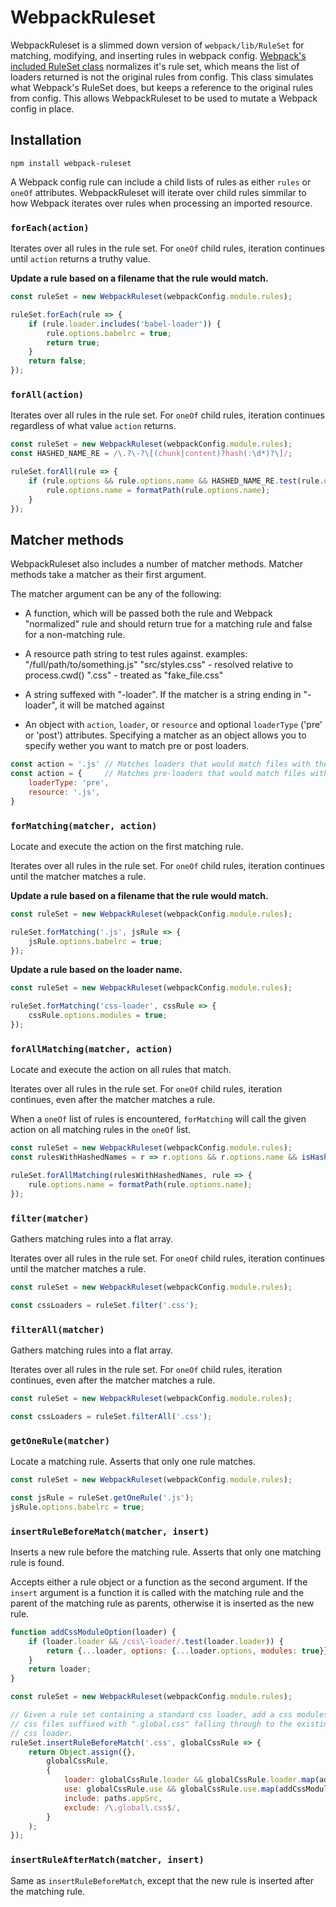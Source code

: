 # WebpackRuleset

WebpackRuleset is a slimmed down version of `webpack/lib/RuleSet` for matching, modifying, and inserting rules in webpack config. [Webpack's included RuleSet class][webpacks-rule-set] normalizes it's rule set, which means the list of loaders returned is not the original rules from config. This class simulates what Webpack's RuleSet does, but keeps a reference to the original rules from config. This allows WebpackRuleset to be used to mutate a Webpack config in place.

[webpacks-rule-set]: [https://github.com/webpack/webpack/blob/v3.5.1/lib/RuleSet.js]

## Installation

```
npm install webpack-ruleset
```

A Webpack config rule can include a child lists of rules as either `rules` or `oneOf` attributes. WebpackRuleset will iterate over child rules simmilar to how Webpack iterates over rules when processing an imported resource.


### `forEach(action)`

Iterates over all rules in the rule set. For `oneOf` child rules, iteration continues until `action` returns a truthy value.

**Update a rule based on a filename that the rule would match.**

``` javascript
const ruleSet = new WebpackRuleset(webpackConfig.module.rules);

ruleSet.forEach(rule => {
    if (rule.loader.includes('babel-loader')) {
        rule.options.babelrc = true;
        return true;
    }
    return false;
});
```


### `forAll(action)`

Iterates over all rules in the rule set. For `oneOf` child rules, iteration continues regardless of what value `action` returns.

``` javascript
const ruleSet = new WebpackRuleset(webpackConfig.module.rules);
const HASHED_NAME_RE = /\.?\-?\[(chunk|content)?hash(:\d*)?\]/;

ruleSet.forAll(rule => {
    if (rule.options && rule.options.name && HASHED_NAME_RE.test(rule.options.name)) {
        rule.options.name = formatPath(rule.options.name);
    }
});
```

## Matcher methods

WebpackRuleset also includes a number of matcher methods. Matcher methods take a matcher as their first argument.

The matcher argument can be any of the following:

- A function, which will be passed both the rule and Webpack "normalized" rule and should return true for a matching rule and false for a non-matching rule.

- A resource path string to test rules against.
    examples:
        "/full/path/to/something.js"
        "src/styles.css"  -  resolved relative to process.cwd()
        ".css"            -  treated as "fake_file.css"

- A string suffexed with "-loader". If the matcher is a string ending in "-loader", it will be matched against

- An object with `action`, `loader`, or `resource` and optional `loaderType` ('pre' or 'post') attributes. Specifying a matcher as an object allows you to specify wether you want to match pre or post loaders.

``` javascript
const action = '.js' // Matches loaders that would match files with the .js extension
const action = {     // Matches pre-loaders that would match files with the .js extension
    loaderType: 'pre',
    resource: '.js',
}
```


### `forMatching(matcher, action)`

Locate and execute the action on the first matching rule.

Iterates over all rules in the rule set. For `oneOf` child rules, iteration continues until the matcher matches a rule.

**Update a rule based on a filename that the rule would match.**

``` javascript
const ruleSet = new WebpackRuleset(webpackConfig.module.rules);

ruleSet.forMatching('.js', jsRule => {
    jsRule.options.babelrc = true;
});
```

**Update a rule based on the loader name.**

``` javascript
const ruleSet = new WebpackRuleset(webpackConfig.module.rules);

ruleSet.forMatching('css-loader', cssRule => {
    cssRule.options.modules = true;
});
```


### `forAllMatching(matcher, action)`

Locate and execute the action on all rules that match.

Iterates over all rules in the rule set. For `oneOf` child rules, iteration continues, even after the matcher matches a rule.

When a `oneOf` list of rules is encountered, `forMatching` will call the given action on all matching rules in the `oneOf` list.

``` javascript
const ruleSet = new WebpackRuleset(webpackConfig.module.rules);
const rulesWithHashedNames = r => r.options && r.options.name && isHashedName(r.options.name);

ruleSet.forAllMatching(rulesWithHashedNames, rule => {
    rule.options.name = formatPath(rule.options.name);
});
```


### `filter(matcher)`

Gathers matching rules into a flat array.

Iterates over all rules in the rule set. For `oneOf` child rules, iteration continues until the matcher matches a rule.

``` javascript
const ruleSet = new WebpackRuleset(webpackConfig.module.rules);

const cssLoaders = ruleSet.filter('.css');
```


### `filterAll(matcher)`

Gathers matching rules into a flat array.

Iterates over all rules in the rule set. For `oneOf` child rules, iteration continues, even after the matcher matches a rule.

``` javascript
const ruleSet = new WebpackRuleset(webpackConfig.module.rules);

const cssLoaders = ruleSet.filterAll('.css');
```


### `getOneRule(matcher)`

Locate a matching rule. Asserts that only one rule matches.

``` javascript
const ruleSet = new WebpackRuleset(webpackConfig.module.rules);

const jsRule = ruleSet.getOneRule('.js');
jsRule.options.babelrc = true;
```


### `insertRuleBeforeMatch(matcher, insert)`

Inserts a new rule before the matching rule. Asserts that only one matching rule is found.

Accepts either a rule object or a function as the second argument. If the `insert` argument is a function it is called with the matching rule and the parent of the matching rule as parents, otherwise it is inserted as the new rule.

``` javascript
function addCssModuleOption(loader) {
    if (loader.loader && /css\-loader/.test(loader.loader)) {
        return {...loader, options: {...loader.options, modules: true}};
    }
    return loader;
}

const ruleSet = new WebpackRuleset(webpackConfig.module.rules);

// Given a rule set containing a standard css loader, add a css modules rule, with
// css files suffixed with ".global.css" falling through to the existing, non-modules
// css loader.
ruleSet.insertRuleBeforeMatch('.css', globalCssRule => {
    return Object.assign({},
        globalCssRule,
        {
            loader: globalCssRule.loader && globalCssRule.loader.map(addCssModuleOption),
            use: globalCssRule.use && globalCssRule.use.map(addCssModuleOption),
            include: paths.appSrc,
            exclude: /\.global\.css$/,
        }
    );
});
```


### `insertRuleAfterMatch(matcher, insert)`

Same as `insertRuleBeforeMatch`, except that the new rule is inserted after the matching rule.
